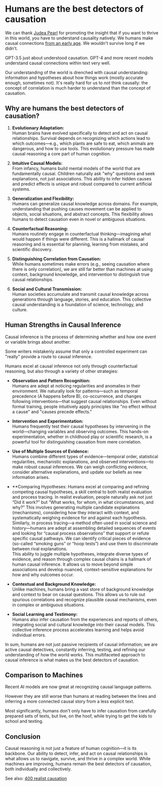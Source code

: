 # Humans are the best detectors of causation

We can thank [Judea Pearl](http://bayes.cs.ucla.edu/WHY/) for promoting the insight that if you want to thrive in this world, you have to understand causality natively. We humans make causal connections [from an early age](http://bayes.cs.ucla.edu/WHY/jmde-why-review2018.pdf). We wouldn't survive long if we didn't.

GPT-3.5 just about understood causation. GPT-4 and more recent models understand causal connections within text very well.

Our understanding of the world is drenched with causal understanding: information and hypotheses about how things work (mostly accurate enough, sometimes not). It's really hard for us to _not_ think causally: the concept of correlation is much harder to understand than the concept of causation.

## Why are humans the best detectors of causation?

1. **Evolutionary Adaptation:**  
    Human brains have evolved specifically to detect and act on causal relationships. Survival depends on recognizing which actions lead to which outcomes—e.g., which plants are safe to eat, which animals are dangerous, and how to use tools. This evolutionary pressure has made causal reasoning a core part of human cognition.
    
2. **Intuitive Causal Models:**  
    From infancy, humans build mental models of the world that are fundamentally causal. Children naturally ask "why" questions and seek explanations, not just associations. This ability to infer hidden causes and predict effects is unique and robust compared to current artificial systems.
    
3. **Generalization and Flexibility:**  
    Humans can generalize causal knowledge across domains. For example, understanding that pushing causes movement can be applied to objects, social situations, and abstract concepts. This flexibility allows humans to detect causation even in novel or ambiguous situations.
    
4. **Counterfactual Reasoning:**  
    Humans routinely engage in counterfactual thinking—imagining what would happen if things were different. This is a hallmark of causal reasoning and is essential for planning, learning from mistakes, and scientific discovery.
    
5. **Distinguishing Correlation from Causation:**  
    While humans sometimes make errors (e.g., seeing causation where there is only correlation), we are still far better than machines at using context, background knowledge, and intervention to distinguish true causal relationships.
    
6. **Social and Cultural Transmission:**  
    Human societies accumulate and transmit causal knowledge across generations through language, stories, and education. This collective causal understanding is a foundation of science, technology, and culture.
    

## Human Strengths in Causal Inference

Causal inference is the process of determining whether and how one event or variable brings about another. 

Some writers mistakenly assume that only a controlled experiment can "really" provide a route to causal inference. 

Humans excel at causal inference not only through counterfactual reasoning, but also through a variety of other strategies:

- **Observation and Pattern Recognition:**  
    Humans are adept at noticing regularities and anomalies in their environment. We naturally look for patterns—such as temporal precedence (A happens before B), co-occurrence, and changes following interventions—that suggest causal relationships. Even without formal training, people intuitively apply principles like "no effect without a cause" and "causes precede effects."
    
- **Intervention and Experimentation:**  
    Humans frequently test their causal hypotheses by intervening in the world—changing variables and observing outcomes. This hands-on experimentation, whether in childhood play or scientific research, is a powerful tool for distinguishing causation from mere correlation.
    
- **Use of Multiple Sources of Evidence:**  
    Humans combine different types of evidence—temporal order, statistical regularities, mechanistic explanations, and observed interventions—to make robust causal inferences. We can weigh conflicting evidence, consider alternative explanations, and update our beliefs as new information arises. 

- **Comparing Hypotheses:
    Humans excel at comparing and refining competing causal hypotheses, a skill central to both realist evaluation and process tracing. In realist evaluation, people naturally ask not just “Did it work?” but “What works, for whom, in what circumstances, and why?” This involves generating multiple candidate explanations (mechanisms), considering how they interact with context, and systematically weighing evidence for and against each hypothesis.  
    Similarly, in process tracing—a method often used in social science and history—humans are adept at assembling detailed sequences of events and looking for “causal process observations” that support or refute specific causal pathways. We can identify critical pieces of evidence (so-called “smoking guns” or “hoop tests”) and use them to discriminate between rival explanations.  
    This ability to juggle multiple hypotheses, integrate diverse types of evidence, and reason through complex causal chains is a hallmark of human causal inference. It allows us to move beyond simple associations and develop nuanced, context-sensitive explanations for how and why outcomes occur.
    
    
- **Contextual and Background Knowledge:**  
    Unlike machines, humans bring a vast store of background knowledge and context to bear on causal questions. This allows us to rule out spurious correlations and recognize plausible causal mechanisms, even in complex or ambiguous situations.
    
- **Social Learning and Testimony:**  
    Humans also infer causation from the experiences and reports of others, integrating social and cultural knowledge into their causal models. This collective inference process accelerates learning and helps avoid individual errors.
    

In sum, humans are not just passive recipients of causal information; we are active causal detectives, constantly inferring, testing, and refining our understanding of how the world works. This multifaceted approach to causal inference is what makes us the best detectors of causation.
## Comparison to Machines

Recent AI models are now great at recognizing causal language patterns. 

However they are still worse than humans at reading between the lines and inferring a more connected causal story from a less explicit text. 

Most significantly, humans don't only have to infer causation from carefully prepared sets of texts, but live, on the hoof, while trying to get the kids to school and texting. 

## Conclusion

Causal reasoning is not just a feature of human cognition—it is its backbone. Our ability to detect, infer, and act on causal relationships is what allows us to navigate, survive, and thrive in a complex world. While machines are improving, humans remain the best detectors of causation, both individually and collectively.

See also: [400 realist causation](obsidian://open?file=010%20causal%20mapping%2F400%20realist%20causation.md)